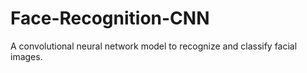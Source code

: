 # Face-Recognition-CNN
A convolutional neural network model to recognize and classify facial images.
